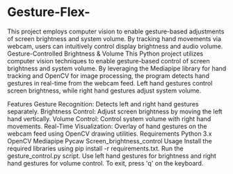 # Gesture-Flex-
This project employs computer vision to enable gesture-based adjustments of screen brightness and system volume. By tracking hand movements via webcam, users can intuitively control display brightness and audio volume.
Gesture-Controlled Brightness & Volume
This Python project utilizes computer vision techniques to enable gesture-based control of screen brightness and system volume. By leveraging the Mediapipe library for hand tracking and OpenCV for image processing, the program detects hand gestures in real-time from the webcam feed. Left hand gestures control screen brightness, while right hand gestures adjust system volume.

Features
Gesture Recognition: Detects left and right hand gestures separately.
Brightness Control: Adjust screen brightness by moving the left hand vertically.
Volume Control: Control system volume with right hand movements.
Real-Time Visualization: Overlay of hand gestures on the webcam feed using OpenCV drawing utilities.
Requirements
Python 3.x
OpenCV
Mediapipe
Pycaw
Screen_brightness_control
Usage
Install the required libraries using pip install -r requirements.txt.
Run the gesture_control.py script.
Use left hand gestures for brightness and right hand gestures for volume control.
To exit, press 'q' on the keyboard.
